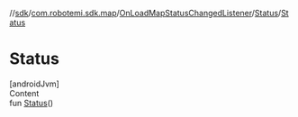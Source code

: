 //[sdk](../../../../index.md)/[com.robotemi.sdk.map](../../index.md)/[OnLoadMapStatusChangedListener](../index.md)/[Status](index.md)/[Status](-status.md)



# Status  
[androidJvm]  
Content  
fun [Status](-status.md)()  




